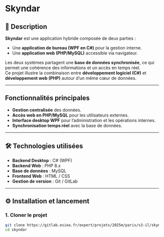 # Skyndar

## 📌 Description

**Skyndar** est une application hybride composée de deux parties :

- Une **application de bureau (WPF en C#)** pour la gestion interne.
- Une **application web (PHP/MySQL)** accessible via navigateur.

Les deux systèmes partagent une **base de données synchronisée**, ce qui permet une cohérence des informations et un accès en temps réel.  
Ce projet illustre la combinaison entre **développement logiciel (C#)** et **développement web (PHP)** autour d’un même cœur de données.

---

## Fonctionnalités principales

- **Gestion centralisée** des données.
- **Accès web en PHP/MySQL** pour les utilisateurs externes.
- **Interface desktop WPF** pour l’administration et les opérations internes.
- **Synchronisation temps réel** avec la base de données.

---

## 🛠️ Technologies utilisées

- **Backend Desktop** : C# (WPF)
- **Backend Web** : PHP 8.x
- **Base de données** : MySQL
- **Frontend Web** : HTML / CSS
- **Gestion de version** : Git / GitLab

---

## ⚙️ Installation et lancement

### 1. Cloner le projet

```bash
git clone https://gitlab.esiea.fr/expert/projets/2025m/paris/s3-il/skyndar.git
cd skyndar
```
